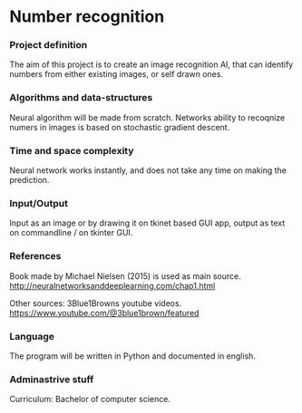 # Number recognition

### Project definition
The aim of this project is to create an image recognition AI, that can identify numbers from either existing images, or self drawn ones.

### Algorithms and data-structures
Neural algorithm will be made from scratch. Networks ability to recoqnize numers in images is based on stochastic gradient descent.

### Time and space complexity
Neural network works instantly, and does not take any time on making the prediction.

### Input/Output
Input as an image or by drawing it on tkinet based GUI app, output as text on commandline / on tkinter GUI.

### References
Book made by Michael Nielsen (2015) is used as main source.
http://neuralnetworksanddeeplearning.com/chap1.html

Other sources:
3Blue1Browns youtube videos.
https://www.youtube.com/@3blue1brown/featured

### Language
The program will be written in Python and documented in english.

### Adminastrive stuff
Curriculum: Bachelor of computer science.
